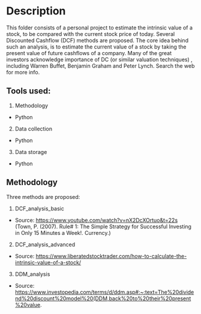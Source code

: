 # Description
This folder consists of a personal project to estimate the intrinsic value of a stock, to be compared with the current stock price of today.
Several Discounted Cashflow (DCF) methods are proposed. The core idea behind such an analysis, is to estimate the current value of a stock
by taking the present value of future cashflows of a company. Many of the great investors acknowledge importance of DC (or similar valuation techniques)
, including Warren Buffet, Benjamin Graham and Peter Lynch. Search the web for more info.

## Tools used:
1. Methodology
  * Python
2. Data collection
  * Python
3. Data storage
  * Python
 
## Methodology
Three methods are proposed:
1. DCF_analysis_basic 
  * Source: https://www.youtube.com/watch?v=nX2DcXOrtuo&t=22s (Town, P. (2007). Rule# 1: The Simple Strategy for Successful Investing in Only 15 Minutes a Week!. Currency.)
2. DCF_analysis_advanced
  * Source: https://www.liberatedstocktrader.com/how-to-calculate-the-intrinsic-value-of-a-stock/
3. DDM_analysis
  * Source: https://www.investopedia.com/terms/d/ddm.asp#:~:text=The%20dividend%20discount%20model%20(DDM,back%20to%20their%20present%20value.
